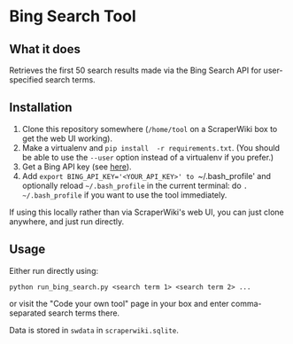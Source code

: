 # Bing Search Tool

## What it does

Retrieves the first 50 search results made via the Bing Search API for
user-specified search terms.

## Installation

1. Clone this repository somewhere (`/home/tool` on a ScraperWiki box to
   get the web UI working).
2. Make a virtualenv and `pip install 
   -r requirements.txt`. (You should be
   able to use the `--user` option instead of a virtualenv if you
   prefer.)
3. Get a Bing API key (see [here](https://github.com/scraperwiki/bing-python/blob/master/README.md)).
4. Add `export BING_API_KEY='<YOUR_API_KEY>' to `~/.bash_profile' and
   optionally reload `~/.bash_profile` in the current terminal: do
   `. ~/.bash_profile` if you want to use the tool immediately.

If using this locally rather than via ScraperWiki's web UI, you can
just clone anywhere, and just run directly.
 
## Usage

Either run directly using:

```text
python run_bing_search.py <search term 1> <search term 2> ...
```

or visit the "Code your own tool" page in your box and enter
comma-separated search terms there.

Data is stored in `swdata` in `scraperwiki.sqlite`.

